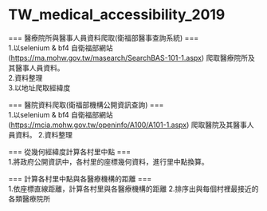# TW_medical_accessibility_2019

=== 醫療院所與醫事人員資料爬取(衛福部醫事查詢系統) ===  
1.以selenium & bf4 自衛福部網站 (https://ma.mohw.gov.tw/masearch/SearchBAS-101-1.aspx) 爬取醫療院所及其醫事人員資料。  
2.資料整理  
3.以地址爬取經緯度  
  
    
=== 醫院資料爬取(衛福部機構公開資訊查詢) ===  
1.以selenium & bf4 自衛福部網站 (https://mcia.mohw.gov.tw/openinfo/A100/A101-1.aspx) 爬取醫院及其醫事人員資料。
2.資料整理
  
  
=== 從幾何經緯度計算各村里中點 ===  
1.將政府公開資訊中，各村里的座標幾何資料，進行里中點換算。
  
  
=== 計算各村里中點與各醫療機構的距離 ===  
1.依座標直線距離，計算各村里與各醫療機構的距離
2.排序出與每個村裡最接近的各類醫療院所
